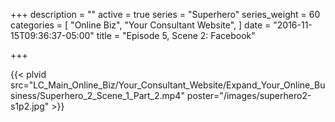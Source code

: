 +++
description = ""
active = true
series = "Superhero"
series_weight = 60
categories = [
  "Online Biz",
  "Your Consultant Website",
]
date = "2016-11-15T09:36:37-05:00"
title = "Episode 5, Scene 2: Facebook"

+++

{{< plvid src="LC_Main_Online_Biz/Your_Consultant_Website/Expand_Your_Online_Business/Superhero_2_Scene_1_Part_2.mp4" poster="/images/superhero2-s1p2.jpg" >}}
